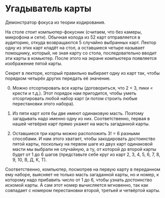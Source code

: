 Угадыватель карты
=================

Демонстратор фокуса из теории кодирования.

На столе стоит компьютер-фокусник (считаем, что без камеры, микрофона и сети). Обычная колода из 52 карт отправляется в аудиторию, откуда возвращаются 5 случайно выбранных карт. Лектор одну из этих карт кладёт на стол, а оставшиеся четыре называет помощнику, который, не зная карту со стола, последовательно вводит эти карты в комьютер. После этого на экране компьютера появляется изображение пятой карты.

Секрет в лекторе, который правильно выбирает одну из карт так, чтобы порядком четырёх других передать её значение.

0. Можно отсортировать все карты (договориться, что 2 < 3, пики < крести и т.д.). Этот порядок нам пригодится, чтобы уметь отсортировать любой набор карт (и потом строить любые перестановки этого набора). 

1. Из пяти карт хотя бы две имеют одинаковую масть. Поэтому загадывать надо именно одну из них. Соответственно, первая в нашей четвёрке карт прямо укажет на масть загаданной карты. 

2. Оставшиеся три карты можно расположить 3! = 6 разными способами. И нам этого хватает, чтобы закодировать достоинство пятой карты, поскольку на первом шаге из двух карт одинаковой масти мы выбрали не случайную, а ту, от которой до второй карты будет от 1 до 6 шагов (представьте себе круг из карт 2, 3, 4, 5, 6, 7, 8, 9, 10, В, Д, К, Т). 

Соответственно, компьютер, посмотрев на первую карту в переданном ему наборе, выясняет не только масть загаданной карты, но и номер, к которому надо прибавить число от 1 до 6, чтобы узнать достоинство искомой карты. А сам этот номер вычисляется мгновенно, так как совпадает с номером перестановки второй, третьей и четвёртой карты. 

